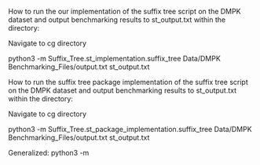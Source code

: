 How to run the our implementation of the suffix tree script on the DMPK dataset and output benchmarking results to st_output.txt within the directory:

Navigate to cg directory 

python3 -m Suffix_Tree.st_implementation.suffix_tree Data/DMPK Benchmarking_Files/output.txt st_output.txt

How to run the suffix tree package implementation of the suffix tree script on the DMPK dataset and output benchmarking results to st_output.txt within the directory:

Navigate to cg directory 

python3 -m Suffix_Tree.st_package_implementation.suffix_tree Data/DMPK Benchmarking_Files/output.txt st_output.txt

Generalized:
python3 -m <script file> <input data generated from benchmarking> <where you want benchmarking files outputted>

The format of the output file will be:
Line 1 - Time taken to build the suffix tree(seconds)
Line 2 -  Peak memory usage (in bytes)
Line 3+ - Length of read: query time(seconds)